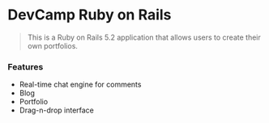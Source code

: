 # DevCamp Ruby on Rails

> This is a Ruby on Rails 5.2 application that allows users to create their own portfolios.

### Features

- Real-time chat engine for comments
- Blog
- Portfolio
- Drag-n-drop interface